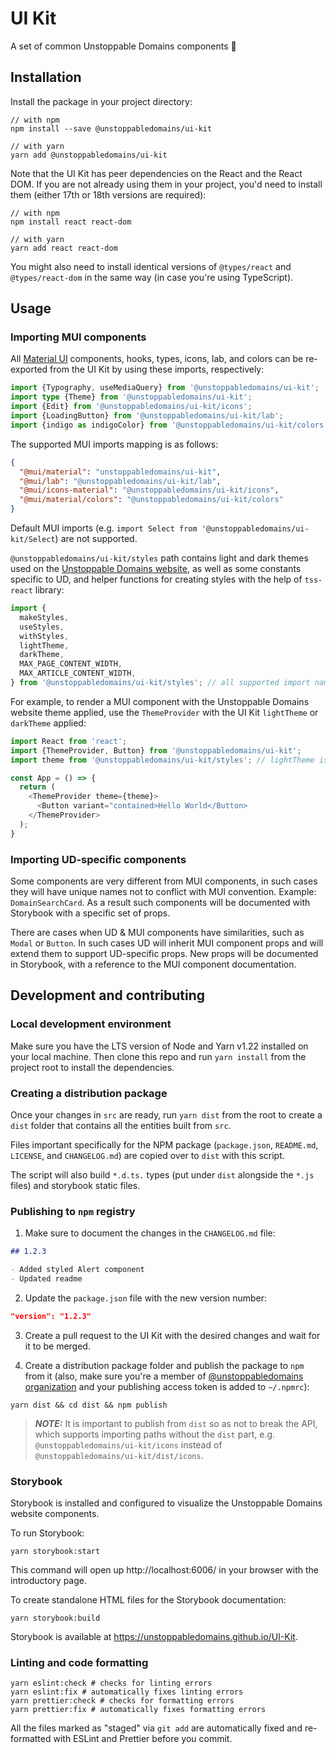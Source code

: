 # UI Kit

A set of common Unstoppable Domains components 🧩

## Installation

Install the package in your project directory:

```shell
// with npm
npm install --save @unstoppabledomains/ui-kit

// with yarn
yarn add @unstoppabledomains/ui-kit
```

Note that the UI Kit has peer dependencies on the React and the React DOM. If
you are not already using them in your project, you'd need to install them
(either 17th or 18th versions are required):

```shell
// with npm
npm install react react-dom

// with yarn
yarn add react react-dom
```

You might also need to install identical versions of `@types/react` and
`@types/react-dom` in the same way (in case you're using TypeScript).

## Usage

### Importing MUI components

All [Material UI](https://mui.com/material-ui/getting-started/usage/)
components, hooks, types, icons, lab, and colors can be re-exported from the UI
Kit by using these imports, respectively:

```typescript
import {Typography, useMediaQuery} from '@unstoppabledomains/ui-kit';
import type {Theme} from '@unstoppabledomains/ui-kit';
import {Edit} from '@unstoppabledomains/ui-kit/icons';
import {LoadingButton} from '@unstoppabledomains/ui-kit/lab';
import {indigo as indigoColor} from '@unstoppabledomains/ui-kit/colors';
```

The supported MUI imports mapping is as follows:

```json
{
  "@mui/material": "unstoppabledomains/ui-kit",
  "@mui/lab": "@unstoppabledomains/ui-kit/lab",
  "@mui/icons-material": "@unstoppabledomains/ui-kit/icons",
  "@mui/material/colors": "@unstoppabledomains/ui-kit/colors"
}
```

Default MUI imports (e.g.
`import Select from '@unstoppabledomains/ui-kit/Select`) are not supported.

`@unstoppabledomains/ui-kit/styles` path contains light and dark themes used on
the [Unstoppable Domains website](https://unstoppabledomains.com/), as well as
some constants specific to UD, and helper functions for creating styles with the
help of `tss-react` library:

```typescript
import {
  makeStyles,
  useStyles,
  withStyles,
  lightTheme,
  darkTheme,
  MAX_PAGE_CONTENT_WIDTH,
  MAX_ARTICLE_CONTENT_WIDTH,
} from '@unstoppabledomains/ui-kit/styles'; // all supported import names at this path
```

For example, to render a MUI component with the Unstoppable Domains website
theme applied, use the `ThemeProvider` with the UI Kit `lightTheme` or
`darkTheme` applied:

```typescript
import React from 'react';
import {ThemeProvider, Button} from '@unstoppabledomains/ui-kit';
import theme from '@unstoppabledomains/ui-kit/styles'; // lightTheme is exported as default

const App = () => {
  return (
    <ThemeProvider theme={theme}>
      <Button variant="contained>Hello World</Button>
    </ThemeProvider>
  );
}
```

### Importing UD-specific components

Some components are very different from MUI components, in such cases they will
have unique names not to conflict with MUI convention. Example:
`DomainSearchCard`. As a result such components will be documented with
Storybook with a specific set of props.

There are cases when UD & MUI components have similarities, such as `Modal` or
`Button`. In such cases UD will inherit MUI component props and will extend them
to support UD-specific props. New props will be documented in Storybook, with a
reference to the MUI component documentation.

## Development and contributing

### Local development environment

Make sure you have the LTS version of Node and Yarn v1.22 installed on your
local machine. Then clone this repo and run `yarn install` from the project root
to install the dependencies.

### Creating a distribution package

Once your changes in `src` are ready, run `yarn dist` from the root to create a
`dist` folder that contains all the entities built from `src`.

Files important specifically for the NPM package (`package.json`, `README.md`,
`LICENSE`, and `CHANGELOG.md`) are copied over to `dist` with this script.

The script will also build `*.d.ts.` types (put under `dist` alongside the
`*.js` files) and storybook static files.

### Publishing to `npm` registry

1. Make sure to document the changes in the `CHANGELOG.md` file:

```markdown
## 1.2.3

- Added styled Alert component
- Updated readme
```

2. Update the `package.json` file with the new version number:

```json
"version": "1.2.3"
```

3. Create a pull request to the UI Kit with the desired changes and wait for it
   to be merged.

4. Create a distribution package folder and publish the package to `npm` from it
   (also, make sure you're a member of
   [@unstoppabledomains organization](https://www.npmjs.com/~unstoppabledomains)
   and your publishing access token is added to `~/.npmrc`):

```shell
yarn dist && cd dist && npm publish
```

> **_NOTE:_** It is important to publish from `dist` so as not to break the API,
> which supports importing paths without the `dist` part, e.g.
> `@unstoppabledomains/ui-kit/icons` instead of
> `@unstoppabledomains/ui-kit/dist/icons`.

### Storybook

Storybook is installed and configured to visualize the Unstoppable Domains
website components.

To run Storybook:

```shell
yarn storybook:start
```

This command will open up http://localhost:6006/ in your browser with the
introductory page.

To create standalone HTML files for the Storybook documentation:

```shell
yarn storybook:build
```

Storybook is available at https://unstoppabledomains.github.io/UI-Kit.

### Linting and code formatting

```shell
yarn eslint:check # checks for linting errors
yarn eslint:fix # automatically fixes linting errors
yarn prettier:check # checks for formatting errors
yarn prettier:fix # automatically fixes formatting errors
```

All the files marked as "staged" via `git add` are automatically fixed and
re-formatted with ESLint and Prettier before you commit.
